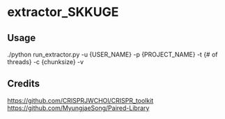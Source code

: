 # extractor_SKKUGE

## Usage

./python run_extractor.py -u {USER_NAME} -p {PROJECT_NAME} -t {# of threads} -c {chunksize} -v

## Credits

<https://github.com/CRISPRJWCHOI/CRISPR_toolkit>
<https://github.com/MyungjaeSong/Paired-Library>
